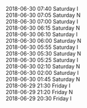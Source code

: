 2018-06-30 07:40 Saturday  I  
2018-06-30 07:05 Saturday  N  
2018-06-30 07:00 Saturday  I  
2018-06-30 06:15 Saturday  N  
2018-06-30 06:10 Saturday  I  
2018-06-30 06:00 Saturday  N  
2018-06-30 05:55 Saturday  I  
2018-06-30 05:30 Saturday  N  
2018-06-30 05:25 Saturday  I  
2018-06-30 02:10 Saturday  N  
2018-06-30 02:00 Saturday  I  
2018-06-30 01:45 Saturday  N  
2018-06-29 21:30 Friday  I  
2018-06-29 21:20 Friday  N  
2018-06-29 20:30 Friday  I  
